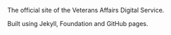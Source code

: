 The official site of the Veterans Affairs Digital Service.

Built using Jekyll, Foundation and GitHub pages.
